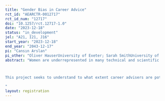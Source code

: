 ```yaml
---
title: "Gender Bias in Career Advice"
rct_id: "AEARCTR-0012717"
rct_id_num: "12717"
doi: "10.1257/rct.12717-1.0"
date: "2023-12-18"
status: "in_development"
jel: "A21, I21, J16"
start_year: "2023-12-18"
end_year: "2043-12-17"
pi: "Cansın Arslan"
pi_other: "Oliver HauserUniversity of Exeter; Sarah SmithUniversity of Bristol"
abstract: "Women are underrepresented in many technical and scientific subjects at university including Science, Technology, Engineering, and Mathematics (STEM) and Economics. In the United Kingdom, women account for only 32% of Economics undergraduate students. Preferences for fields of study are largely formed before university and, among many others, stereotypes formed or reinforced before enrolment are important. One factor that likely influences subject choices is recommendations that students receive from career advisers about university subjects. However, we know little about to what extent career advice is potentially (gender) biased. If such biases exist, one way to reduce them is through training and informing career advisers about those pitfalls. This project aims to fill this gap in knowledge by shedding light on the university subject recommendations made by career advisers to secondary school students leading up to their decision of what subject to study at university. 

This project seeks to understand to what extent career advisers are potentially (gender) biased in their recommendations, such that they might be more likely to recommend gender-stereotypical subjects to students. We intend to have a better understanding of the subject recommendations that career advisers make to secondary school students and explore if information provision about gender bias in Economics can reduce gender-stereotypical recommendations. To this end, we will first collect recommendations from career advisers and ask them to complete an Implicit Association Test (IAT) focusing on bias related to subjects through an online survey. Next, we will run an online workshop for career advisers and inform them about (gender bias in) Economics and reveal their IAT results. We aim to evaluate the effects of this workshop on recommendations in a follow-up survey.
"
layout: registration
---
```


